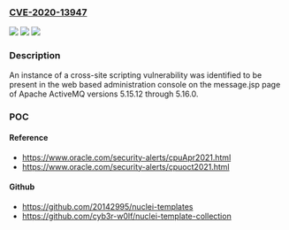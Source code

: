 ### [CVE-2020-13947](https://cve.mitre.org/cgi-bin/cvename.cgi?name=CVE-2020-13947)
![](https://img.shields.io/static/v1?label=Product&message=Apache%20ActiveMQ&color=blue)
![](https://img.shields.io/static/v1?label=Version&message=n%2Fa&color=blue)
![](https://img.shields.io/static/v1?label=Vulnerability&message=XSS&color=brighgreen)

### Description

An instance of a cross-site scripting vulnerability was identified to be present in the web based administration console on the message.jsp page of Apache ActiveMQ versions 5.15.12 through 5.16.0.

### POC

#### Reference
- https://www.oracle.com/security-alerts/cpuApr2021.html
- https://www.oracle.com/security-alerts/cpuoct2021.html

#### Github
- https://github.com/20142995/nuclei-templates
- https://github.com/cyb3r-w0lf/nuclei-template-collection

